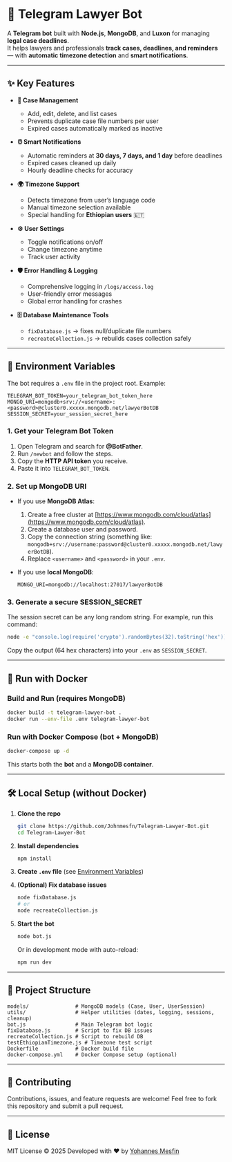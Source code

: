# 📜 Telegram Lawyer Bot

A **Telegram bot** built with **Node.js**, **MongoDB**, and **Luxon** for managing **legal case deadlines**.  
It helps lawyers and professionals **track cases, deadlines, and reminders** — with **automatic timezone detection** and **smart notifications**.  

---

## ✨ Key Features

- **📂 Case Management**
  - Add, edit, delete, and list cases
  - Prevents duplicate case file numbers per user
  - Expired cases automatically marked as inactive

- **⏰ Smart Notifications**
  - Automatic reminders at **30 days, 7 days, and 1 day** before deadlines
  - Expired cases cleaned up daily
  - Hourly deadline checks for accuracy

- **🌍 Timezone Support**
  - Detects timezone from user’s language code
  - Manual timezone selection available
  - Special handling for **Ethiopian users** 🇪🇹

- **⚙️ User Settings**
  - Toggle notifications on/off  
  - Change timezone anytime  
  - Track user activity  

- **🛡️ Error Handling & Logging**
  - Comprehensive logging in `/logs/access.log`  
  - User-friendly error messages  
  - Global error handling for crashes  

- **🗄️ Database Maintenance Tools**
  - `fixDatabase.js` → fixes null/duplicate file numbers  
  - `recreateCollection.js` → rebuilds cases collection safely  

---

## 🔑 Environment Variables

The bot requires a `.env` file in the project root. Example:

```env
TELEGRAM_BOT_TOKEN=your_telegram_bot_token_here
MONGO_URI=mongodb+srv://<username>:<password>@cluster0.xxxxx.mongodb.net/lawyerBotDB
SESSION_SECRET=your_session_secret_here
````

### 1. Get your **Telegram Bot Token**

1. Open Telegram and search for **@BotFather**.
2. Run `/newbot` and follow the steps.
3. Copy the **HTTP API token** you receive.
4. Paste it into `TELEGRAM_BOT_TOKEN`.

### 2. Set up **MongoDB URI**

* If you use **MongoDB Atlas**:

  1. Create a free cluster at [https://www.mongodb.com/cloud/atlas](https://www.mongodb.com/cloud/atlas).
  2. Create a database user and password.
  3. Copy the connection string (something like:
     `mongodb+srv://username:password@cluster0.xxxxx.mongodb.net/lawyerBotDB`).
  4. Replace `<username>` and `<password>` in your `.env`.

* If you use **local MongoDB**:

  ```env
  MONGO_URI=mongodb://localhost:27017/lawyerBotDB
  ```

### 3. Generate a secure **SESSION\_SECRET**

The session secret can be any long random string. For example, run this command:

```bash
node -e "console.log(require('crypto').randomBytes(32).toString('hex'))"
```

Copy the output (64 hex characters) into your `.env` as `SESSION_SECRET`.

---

## 🐳 Run with Docker

### Build and Run (requires MongoDB)

```bash
docker build -t telegram-lawyer-bot .
docker run --env-file .env telegram-lawyer-bot
```

### Run with Docker Compose (bot + MongoDB)

```bash
docker-compose up -d
```

This starts both the **bot** and a **MongoDB container**.

---

## 🛠️ Local Setup (without Docker)

1. **Clone the repo**

   ```bash
   git clone https://github.com/Johnmesfn/Telegram-Lawyer-Bot.git
   cd Telegram-Lawyer-Bot
   ```

2. **Install dependencies**

   ```bash
   npm install
   ```

3. **Create `.env` file** (see [Environment Variables](#-environment-variables))

4. **(Optional) Fix database issues**

   ```bash
   node fixDatabase.js
   # or
   node recreateCollection.js
   ```

5. **Start the bot**

   ```bash
   node bot.js
   ```

   Or in development mode with auto-reload:

   ```bash
   npm run dev
   ```

---

## 📂 Project Structure

```
models/               # MongoDB models (Case, User, UserSession)
utils/                # Helper utilities (dates, logging, sessions, cleanup)
bot.js                # Main Telegram bot logic
fixDatabase.js        # Script to fix DB issues
recreateCollection.js # Script to rebuild DB
testEthiopianTimezone.js # Timezone test script
Dockerfile            # Docker build file
docker-compose.yml    # Docker Compose setup (optional)
```

---

## 🤝 Contributing

Contributions, issues, and feature requests are welcome!
Feel free to fork this repository and submit a pull request.

---

## 📜 License

MIT License © 2025
Developed with ❤️ by [Yohannes Mesfin](https://github.com/Johnmesfn)